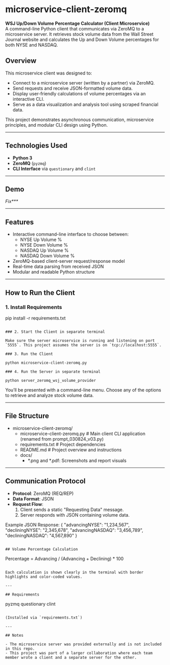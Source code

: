 # microservice-client-zeromq

**WSJ Up/Down Volume Percentage Calculator (Client Microservice)**  
A command-line Python client that communicates via ZeroMQ to a microservice server. It retrieves stock volume data from the Wall Street Journal website and calculates the Up and Down Volume percentages for both NYSE and NASDAQ.

## Overview

This microservice client was designed to:

- Connect to a microservice server (written by a partner) via ZeroMQ.
- Send requests and receive JSON-formatted volume data.
- Display user-friendly calculations of volume percentages via an interactive CLI.
- Serve as a data visualization and analysis tool using scraped financial data.

This project demonstrates asynchronous communication, microservice principles, and modular CLI design using Python.

---

## Technologies Used

- **Python 3**
- **ZeroMQ** (`pyzmq`)
- **CLI Interface** via `questionary` and `clint`

---

## Demo

_Fix***_

---

## Features

- Interactive command-line interface to choose between:
  - NYSE Up Volume %
  - NYSE Down Volume %
  - NASDAQ Up Volume %
  - NASDAQ Down Volume %
- ZeroMQ-based client-server request/response model
- Real-time data parsing from received JSON
- Modular and readable Python structure

---

## How to Run the Client

### 1. Install Requirements

pip install -r requirements.txt
```

### 2. Start the Client in separate terminal

Make sure the server microservice is running and listening on port `5555`. This project assumes the server is on `tcp://localhost:5555`.

### 3. Run the Client

python microservice-client-zeromq.py

### 4. Run the Server in separate terminal

python server_zeromq_wsj_volume_provider

```

You’ll be presented with a command-line menu. Choose any of the options to retrieve and analyze stock volume data.

---

## File Structure

- microservice-client-zeromq/
  - microservice-client-zeromq.py       # Main client CLI application (renamed from prompt_030824_v03.py)
  - requirements.txt                    # Project dependencies
  - README.md                           # Project overview and instructions
  - docs/
    - *.png and *.pdf: Screenshots and report visuals

---

## Communication Protocol

- **Protocol**: ZeroMQ (REQ/REP)
- **Data Format**: JSON
- **Request Flow**:
  1. Client sends a static "Requesting Data" message.
  2. Server responds with JSON containing volume data.

Example JSON Response:
{
  "advancingNYSE": "1,234,567",
  "decliningNYSE": "2,345,678",
  "advancingNASDAQ": "3,456,789",
  "decliningNASDAQ": "4,567,890"
}
```

## Volume Percentage Calculation

```
Percentage = Advancing / (Advancing + Declining) * 100
```

Each calculation is shown clearly in the terminal with border highlights and color-coded values.

---

## Requirements

```
pyzmq
questionary
clint
```

(Installed via `requirements.txt`)

---

## Notes

- The microservice server was provided externally and is not included in this repo.
- This project was part of a larger collaboration where each team member wrote a client and a separate server for the other.

